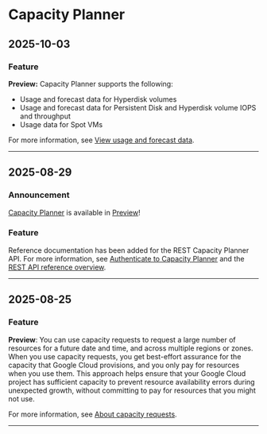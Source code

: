 # Capacity Planner

## 2025-10-03

### Feature

**Preview:** Capacity Planner supports the following:

* Usage and forecast data for Hyperdisk volumes
* Usage and forecast data for Persistent Disk and Hyperdisk volume IOPS and throughput
* Usage data for Spot VMs

For more information, see [View usage and forecast data](https://cloud.google.com/capacity-planner/docs/view-data).

---
## 2025-08-29

### Announcement

[Capacity Planner](https://cloud.google.com/capacity-planner/docs/overview) is available in [Preview](https://cloud.google.com/products#product-launch-stages)!

### Feature

Reference documentation has been added for the REST Capacity Planner API. For more information, see [Authenticate to Capacity Planner](https://cloud.google.com/capacity-planner/docs/authentication) and the [REST API reference overview](https://cloud.google.com/capacity-planner/docs/reference/rest).

---
## 2025-08-25

### Feature

**Preview**: You can use capacity requests to request a large number of resources for a future date and time, and across multiple regions or zones. When you use capacity requests, you get best-effort assurance for the capacity that Google Cloud provisions, and you only pay for resources when you use them. This approach helps ensure that your Google Cloud project has sufficient capacity to prevent resource availability errors during unexpected growth, without committing to pay for resources that you might not use.

For more information, see [About capacity requests](https://cloud.google.com/capacity-planner/docs/about-capacity-requests).

---
